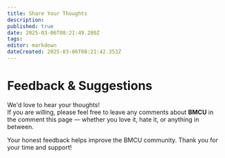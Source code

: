 ```yaml
---
title: Share Your Thoughts
description: 
published: true
date: 2025-03-06T08:21:49.280Z
tags: 
editor: markdown
dateCreated: 2025-03-06T08:21:42.353Z
---
```


# Feedback & Suggestions

We'd love to hear your thoughts!  
If you are willing, please feel free to leave any comments about **BMCU** in the comment this page — whether you love it, hate it, or anything in between.

Your honest feedback helps improve the BMCU community. Thank you for your time and support!